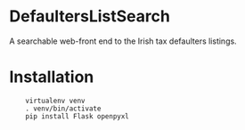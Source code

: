 # DefaultersListSearch
A searchable web-front end to the Irish tax defaulters listings. 

# Installation
```
	virtualenv venv
	. venv/bin/activate
	pip install Flask openpyxl
```


